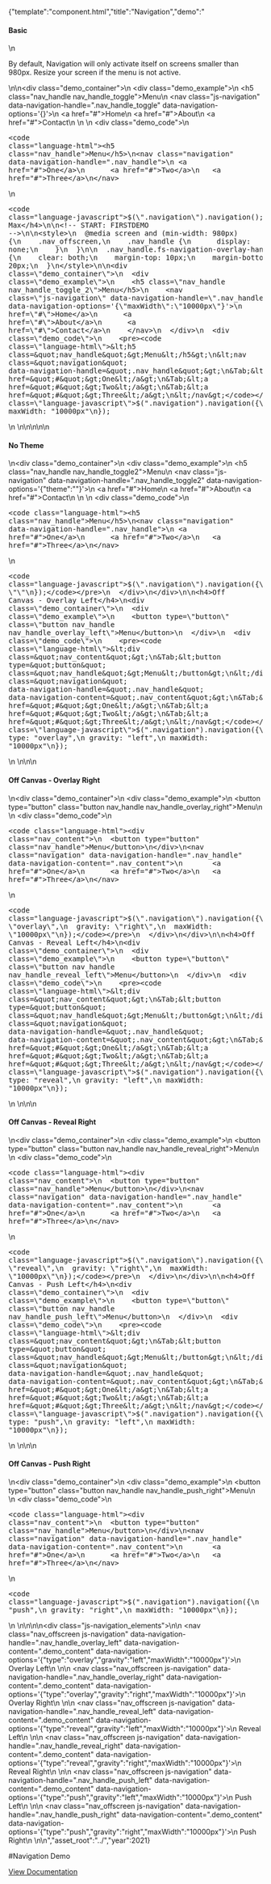 {"template":"component.html","title":"Navigation","demo":"<h4>Basic</h4>\n<p>By default, Navigation will only activate itself on screens smaller than 980px. Resize your screen if the menu is not active.</p>\n\n<div class=\"demo_container\">\n  <div class=\"demo_example\">\n    <h5 class=\"nav_handle nav_handle_toggle\">Menu</h5>\n    <nav class=\"js-navigation\" data-navigation-handle=\".nav_handle_toggle\" data-navigation-options='{}'>\n      <a href=\"#\">Home</a>\n      <a href=\"#\">About</a>\n      <a href=\"#\">Contact</a>\n    </nav>\n  </div>\n  <div class=\"demo_code\">\n    <pre><code class=\"language-html\">&lt;h5 class=&quot;nav_handle&quot;&gt;Menu&lt;/h5&gt;\n&lt;nav class=&quot;navigation&quot; data-navigation-handle=&quot;.nav_handle&quot;&gt;\n&Tab;&lt;a href=&quot;#&quot;&gt;One&lt;/a&gt;\n&Tab;&lt;a href=&quot;#&quot;&gt;Two&lt;/a&gt;\n&Tab;&lt;a href=&quot;#&quot;&gt;Three&lt;/a&gt;\n&lt;/nav&gt;</code></pre>\n    <pre><code class=\"language-javascript\">$(\".navigation\").navigation();</code></pre>\n  </div>\n</div>\n\n<h4>No Max</h4>\n\n<!-- START: FIRSTDEMO -->\n\n<style>\n  @media screen and (min-width: 980px) {\n    .nav_offscreen,\n    .nav_handle {\n      display: none;\n    }\n  }\n\n  .nav_handle.fs-navigation-overlay-handle.fs-navigation-enabled,\n  .nav_handle.fs-navigation-reveal-handle.fs-navigation-enabled,\n  .nav_handle.fs-navigation-push-handle.fs-navigation-enabled {\n    clear: both;\n    margin-top: 10px;\n    margin-bottom: 20px;\n  }\n</style>\n\n<div class=\"demo_container\">\n  <div class=\"demo_example\">\n    <h5 class=\"nav_handle nav_handle_toggle_2\">Menu</h5>\n    <nav class=\"js-navigation\" data-navigation-handle=\".nav_handle_toggle_2\" data-navigation-options='{\"maxWidth\":\"10000px\"}'>\n      <a href=\"#\">Home</a>\n      <a href=\"#\">About</a>\n      <a href=\"#\">Contact</a>\n    </nav>\n  </div>\n  <div class=\"demo_code\">\n    <pre><code class=\"language-html\">&lt;h5 class=&quot;nav_handle&quot;&gt;Menu&lt;/h5&gt;\n&lt;nav class=&quot;navigation&quot; data-navigation-handle=&quot;.nav_handle&quot;&gt;\n&Tab;&lt;a href=&quot;#&quot;&gt;One&lt;/a&gt;\n&Tab;&lt;a href=&quot;#&quot;&gt;Two&lt;/a&gt;\n&Tab;&lt;a href=&quot;#&quot;&gt;Three&lt;/a&gt;\n&lt;/nav&gt;</code></pre>\n    <pre><code class=\"language-javascript\">$(\".navigation\").navigation({\n  maxWidth: \"10000px\"\n});</code></pre>\n  </div>\n</div>\n\n<!-- END: FIRSTDEMO -->\n\n<h4>No Theme</h4>\n<div class=\"demo_container\">\n  <div class=\"demo_example\">\n    <h5 class=\"nav_handle nav_handle_toggle2\">Menu</h5>\n    <nav class=\"js-navigation\" data-navigation-handle=\".nav_handle_toggle2\" data-navigation-options='{\"theme\":\"\"}'>\n      <a href=\"#\">Home</a>\n      <a href=\"#\">About</a>\n      <a href=\"#\">Contact</a>\n    </nav>\n  </div>\n  <div class=\"demo_code\">\n    <pre><code class=\"language-html\">&lt;h5 class=&quot;nav_handle&quot;&gt;Menu&lt;/h5&gt;\n&lt;nav class=&quot;navigation&quot; data-navigation-handle=&quot;.nav_handle&quot;&gt;\n&Tab;&lt;a href=&quot;#&quot;&gt;One&lt;/a&gt;\n&Tab;&lt;a href=&quot;#&quot;&gt;Two&lt;/a&gt;\n&Tab;&lt;a href=&quot;#&quot;&gt;Three&lt;/a&gt;\n&lt;/nav&gt;</code></pre>\n    <pre><code class=\"language-javascript\">$(\".navigation\").navigation({\n  theme: \"\"\n});</code></pre>\n  </div>\n</div>\n\n<h4>Off Canvas - Overlay Left</h4>\n<div class=\"demo_container\">\n  <div class=\"demo_example\">\n    <button type=\"button\" class=\"button nav_handle nav_handle_overlay_left\">Menu</button>\n  </div>\n  <div class=\"demo_code\">\n    <pre><code class=\"language-html\">&lt;div class=&quot;nav_content&quot;&gt;\n&Tab;&lt;button type=&quot;button&quot; class=&quot;nav_handle&quot;&gt;Menu&lt;/button&gt;\n&lt;/div&gt;\n&lt;nav class=&quot;navigation&quot; data-navigation-handle=&quot;.nav_handle&quot; data-navigation-content=&quot;.nav_content&quot;&gt;\n&Tab;&lt;a href=&quot;#&quot;&gt;One&lt;/a&gt;\n&Tab;&lt;a href=&quot;#&quot;&gt;Two&lt;/a&gt;\n&Tab;&lt;a href=&quot;#&quot;&gt;Three&lt;/a&gt;\n&lt;/nav&gt;</code></pre>\n    <pre><code class=\"language-javascript\">$(\".navigation\").navigation({\n  type: \"overlay\",\n  gravity: \"left\",\n  maxWidth: \"10000px\"\n});</code></pre>\n  </div>\n</div>\n\n<h4>Off Canvas - Overlay Right</h4>\n<div class=\"demo_container\">\n  <div class=\"demo_example\">\n    <button type=\"button\" class=\"button nav_handle nav_handle_overlay_right\">Menu</button>\n  </div>\n  <div class=\"demo_code\">\n    <pre><code class=\"language-html\">&lt;div class=&quot;nav_content&quot;&gt;\n&Tab;&lt;button type=&quot;button&quot; class=&quot;nav_handle&quot;&gt;Menu&lt;/button&gt;\n&lt;/div&gt;\n&lt;nav class=&quot;navigation&quot; data-navigation-handle=&quot;.nav_handle&quot; data-navigation-content=&quot;.nav_content&quot;&gt;\n&Tab;&lt;a href=&quot;#&quot;&gt;One&lt;/a&gt;\n&Tab;&lt;a href=&quot;#&quot;&gt;Two&lt;/a&gt;\n&Tab;&lt;a href=&quot;#&quot;&gt;Three&lt;/a&gt;\n&lt;/nav&gt;</code></pre>\n    <pre><code class=\"language-javascript\">$(\".navigation\").navigation({\n  type: \"overlay\",\n  gravity: \"right\",\n  maxWidth: \"10000px\"\n});</code></pre>\n  </div>\n</div>\n\n<h4>Off Canvas - Reveal Left</h4>\n<div class=\"demo_container\">\n  <div class=\"demo_example\">\n    <button type=\"button\" class=\"button nav_handle nav_handle_reveal_left\">Menu</button>\n  </div>\n  <div class=\"demo_code\">\n    <pre><code class=\"language-html\">&lt;div class=&quot;nav_content&quot;&gt;\n&Tab;&lt;button type=&quot;button&quot; class=&quot;nav_handle&quot;&gt;Menu&lt;/button&gt;\n&lt;/div&gt;\n&lt;nav class=&quot;navigation&quot; data-navigation-handle=&quot;.nav_handle&quot; data-navigation-content=&quot;.nav_content&quot;&gt;\n&Tab;&lt;a href=&quot;#&quot;&gt;One&lt;/a&gt;\n&Tab;&lt;a href=&quot;#&quot;&gt;Two&lt;/a&gt;\n&Tab;&lt;a href=&quot;#&quot;&gt;Three&lt;/a&gt;\n&lt;/nav&gt;</code></pre>\n    <pre><code class=\"language-javascript\">$(\".navigation\").navigation({\n  type: \"reveal\",\n  gravity: \"left\",\n  maxWidth: \"10000px\"\n});</code></pre>\n  </div>\n</div>\n\n<h4>Off Canvas - Reveal Right</h4>\n<div class=\"demo_container\">\n  <div class=\"demo_example\">\n    <button type=\"button\" class=\"button nav_handle nav_handle_reveal_right\">Menu</button>\n  </div>\n  <div class=\"demo_code\">\n    <pre><code class=\"language-html\">&lt;div class=&quot;nav_content&quot;&gt;\n&Tab;&lt;button type=&quot;button&quot; class=&quot;nav_handle&quot;&gt;Menu&lt;/button&gt;\n&lt;/div&gt;\n&lt;nav class=&quot;navigation&quot; data-navigation-handle=&quot;.nav_handle&quot; data-navigation-content=&quot;.nav_content&quot;&gt;\n&Tab;&lt;a href=&quot;#&quot;&gt;One&lt;/a&gt;\n&Tab;&lt;a href=&quot;#&quot;&gt;Two&lt;/a&gt;\n&Tab;&lt;a href=&quot;#&quot;&gt;Three&lt;/a&gt;\n&lt;/nav&gt;</code></pre>\n    <pre><code class=\"language-javascript\">$(\".navigation\").navigation({\n  type: \"reveal\",\n  gravity: \"right\",\n  maxWidth: \"10000px\"\n});</code></pre>\n  </div>\n</div>\n\n<h4>Off Canvas - Push Left</h4>\n<div class=\"demo_container\">\n  <div class=\"demo_example\">\n    <button type=\"button\" class=\"button nav_handle nav_handle_push_left\">Menu</button>\n  </div>\n  <div class=\"demo_code\">\n    <pre><code class=\"language-html\">&lt;div class=&quot;nav_content&quot;&gt;\n&Tab;&lt;button type=&quot;button&quot; class=&quot;nav_handle&quot;&gt;Menu&lt;/button&gt;\n&lt;/div&gt;\n&lt;nav class=&quot;navigation&quot; data-navigation-handle=&quot;.nav_handle&quot; data-navigation-content=&quot;.nav_content&quot;&gt;\n&Tab;&lt;a href=&quot;#&quot;&gt;One&lt;/a&gt;\n&Tab;&lt;a href=&quot;#&quot;&gt;Two&lt;/a&gt;\n&Tab;&lt;a href=&quot;#&quot;&gt;Three&lt;/a&gt;\n&lt;/nav&gt;</code></pre>\n    <pre><code class=\"language-javascript\">$(\".navigation\").navigation({\n  type: \"push\",\n  gravity: \"left\",\n  maxWidth: \"10000px\"\n});</code></pre>\n  </div>\n</div>\n\n<h4>Off Canvas - Push Right</h4>\n<div class=\"demo_container\">\n  <div class=\"demo_example\">\n    <button type=\"button\" class=\"button nav_handle nav_handle_push_right\">Menu</button>\n  </div>\n  <div class=\"demo_code\">\n    <pre><code class=\"language-html\">&lt;div class=&quot;nav_content&quot;&gt;\n&Tab;&lt;button type=&quot;button&quot; class=&quot;nav_handle&quot;&gt;Menu&lt;/button&gt;\n&lt;/div&gt;\n&lt;nav class=&quot;navigation&quot; data-navigation-handle=&quot;.nav_handle&quot; data-navigation-content=&quot;.nav_content&quot;&gt;\n&Tab;&lt;a href=&quot;#&quot;&gt;One&lt;/a&gt;\n&Tab;&lt;a href=&quot;#&quot;&gt;Two&lt;/a&gt;\n&Tab;&lt;a href=&quot;#&quot;&gt;Three&lt;/a&gt;\n&lt;/nav&gt;</code></pre>\n    <pre><code class=\"language-javascript\">$(\".navigation\").navigation({\n  type: \"push\",\n  gravity: \"right\",\n  maxWidth: \"10000px\"\n});</code></pre>\n  </div>\n</div>\n\n\n<div class=\"js-navigation_elements\">\n\n  <nav class=\"nav_offscreen js-navigation\" data-navigation-handle=\".nav_handle_overlay_left\" data-navigation-content=\".demo_content\" data-navigation-options='{\"type\":\"overlay\",\"gravity\":\"left\",\"maxWidth\":\"10000px\"}'>\n    Overlay Left\n  </nav>\n\n  <nav class=\"nav_offscreen js-navigation\" data-navigation-handle=\".nav_handle_overlay_right\" data-navigation-content=\".demo_content\" data-navigation-options='{\"type\":\"overlay\",\"gravity\":\"right\",\"maxWidth\":\"10000px\"}'>\n    Overlay Right\n  </nav>\n\n  <nav class=\"nav_offscreen js-navigation\" data-navigation-handle=\".nav_handle_reveal_left\" data-navigation-content=\".demo_content\" data-navigation-options='{\"type\":\"reveal\",\"gravity\":\"left\",\"maxWidth\":\"10000px\"}'>\n    Reveal Left\n  </nav>\n\n  <nav class=\"nav_offscreen js-navigation\" data-navigation-handle=\".nav_handle_reveal_right\" data-navigation-content=\".demo_content\" data-navigation-options='{\"type\":\"reveal\",\"gravity\":\"right\",\"maxWidth\":\"10000px\"}'>\n    Reveal Right\n  </nav>\n\n  <nav class=\"nav_offscreen js-navigation\" data-navigation-handle=\".nav_handle_push_left\" data-navigation-content=\".demo_content\" data-navigation-options='{\"type\":\"push\",\"gravity\":\"left\",\"maxWidth\":\"10000px\"}'>\n    Push Left\n  </nav>\n\n  <nav class=\"nav_offscreen js-navigation\" data-navigation-handle=\".nav_handle_push_right\" data-navigation-content=\".demo_content\" data-navigation-options='{\"type\":\"push\",\"gravity\":\"right\",\"maxWidth\":\"10000px\"}'>\n    Push Right\n  </nav>\n</div>\n","asset_root":"../","year":2021}

 #Navigation Demo
<p class="back_link"><a href="https://formstone.it/components/navigation">View Documentation</a></p>